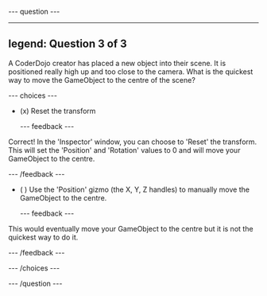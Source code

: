 
--- question ---

---
legend: Question 3 of 3
---

A CoderDojo creator has placed a new object into their scene. It is positioned really high up and too close to the camera. What is the quickest way to move the GameObject to the centre of the scene?

--- choices ---

- (x) Reset the transform

  --- feedback ---

Correct! In the 'Inspector' window, you can choose to 'Reset' the transform. This will set the 'Position' and 'Rotation' values to 0 and will move your GameObject to the centre.

  --- /feedback ---

- ( ) Use the 'Position' gizmo (the X, Y, Z handles) to manually move the GameObject to the centre.

  --- feedback ---

This would eventually move your GameObject to the centre but it is not the quickest way to do it.

  --- /feedback ---

--- /choices ---

--- /question ---
